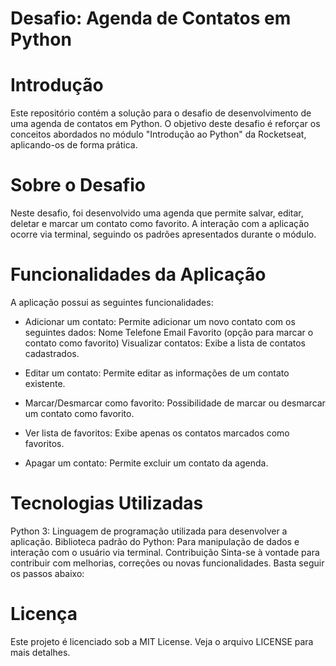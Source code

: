# Desafio: Agenda de Contatos em Python

# Introdução

Este repositório contém a solução para o desafio de desenvolvimento de uma agenda de contatos em Python. O objetivo deste desafio é reforçar os conceitos abordados no módulo "Introdução ao Python" da Rocketseat, aplicando-os de forma prática.

# Sobre o Desafio
Neste desafio, foi desenvolvido uma agenda que permite salvar, editar, deletar e marcar um contato como favorito. A interação com a aplicação ocorre via terminal, seguindo os padrões apresentados durante o módulo.

# Funcionalidades da Aplicação
A aplicação possui as seguintes funcionalidades:

- Adicionar um contato: Permite adicionar um novo contato com os seguintes dados:
    Nome
    Telefone
    Email
    Favorito (opção para marcar o contato como favorito)
    Visualizar contatos: Exibe a lista de contatos cadastrados.

- Editar um contato: Permite editar as informações de um contato existente.

- Marcar/Desmarcar como favorito: Possibilidade de marcar ou desmarcar um contato como favorito.

- Ver lista de favoritos: Exibe apenas os contatos marcados como favoritos.

- Apagar um contato: Permite excluir um contato da agenda.



# Tecnologias Utilizadas
Python 3: Linguagem de programação utilizada para desenvolver a aplicação.
Biblioteca padrão do Python: Para manipulação de dados e interação com o usuário via terminal.
Contribuição
Sinta-se à vontade para contribuir com melhorias, correções ou novas funcionalidades. Basta seguir os passos abaixo:

# Licença
Este projeto é licenciado sob a MIT License. Veja o arquivo LICENSE para mais detalhes.